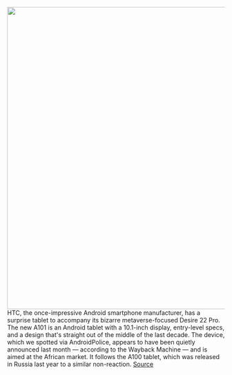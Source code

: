 <img src='https://cdn.vox-cdn.com/thumbor/96DTVtH5qtRCm94gTNuBVGeMJb0=/0x0:2302x1535/1200x800/filters:focal(967x584:1335x952)/cdn.vox-cdn.com/uploads/chorus_image/image/71047796/htc_a101_kv01_d.5.jpg' width='700px' /><br/>
HTC, the once-impressive Android smartphone manufacturer, has a surprise tablet to accompany its bizarre metaverse-focused Desire 22 Pro. The new A101 is an Android tablet with a 10.1-inch display, entry-level specs, and a design that's straight out of the middle of the last decade. The device, which we spotted via AndroidPolice, appears to have been quietly announced last month — according to the Wayback Machine — and is aimed at the African market. It follows the A100 tablet, which was released in Russia last year to a similar non-reaction.
<a href='https://www.theverge.com/2022/7/5/23195248/htc-android-tablet-a101-africa'> Source <a/>
